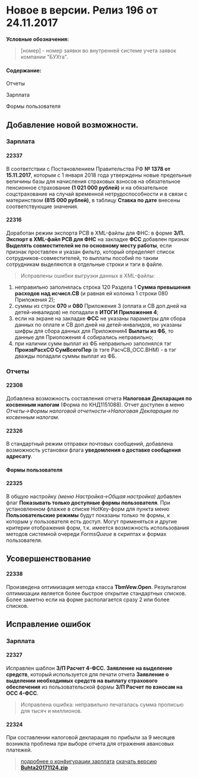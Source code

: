 ﻿
# Новое в версии. Релиз 196 от 24.11.2017

**Условные обозначения:**
 >[номер] - номер заявки во внутренней системе учета заявок компании "БУХта".


#### Содержание:

Отчеты

Зарплата

Формы пользователя

## Добавление новой возможности.

### Зарплата

#### 22337
В соответствии с Постановлением Правительства РФ __№ 1378 от 15.11.2017__, которым с 1 января 2018 года утверждены новые предельные величины базы для начисления страховых взносов
на обязательное пенсионное страхование __(1 021 000 рублей)__ и на обязательное соцстрахование на случай временной нетрудоспособности и в связи с материнством __(815 000 рублей)__,
в таблицу __Ставка по дате__ внесены соответствующие значения.

#### 22316
Доработан режим экспорта РСВ в XML-файлы для ФНС: в форме __З/П. Экспорт в XML-файл РСВ для ФНС__ на закладке __ФСС__ добавлен признак
__Выделять совместителей не по основному месту работы__, если признак проставлен и указан фильтр, который определяет список сотрудников-совместителей,
то выплаты пособий по таким сотрудникам выделяются в отдельные строки и тэги в файле.
>Исправлены ошибки выгрузки данных в XML-файлы:

1. неправильно заполнялась строка 120 Раздела 1 __Сумма превышения расходов над исчисл.СВ__ (и равная ей колонка 1 строки 080 Приложения 2);
2. суммы из строк __070__ и __080__ Приложения 3 (оплата и СВ доп.дней на детей-инвалидов) не попадали в __ИТОГИ Приложения 4__;
3. если на экране на закладке __ФСС__ не указаны параметры для сбора данных по оплате и СВ доп.дней на детей-инвалидов, но указаны шифры для сбора данных для Приложения4 __Вылаты из ФБ__, то данные для Приоложения 4 собирались неправильно;
4. при наличии сумм выплат из ФБ неправильно заполнялся тэг __ПроизвРасхСО СумВсегоПер__ (в тэге РасчСВ_ОСС.ВНМ) - в тэг дважды попадали суммы выплат из ФБ.

### Отчеты

#### 22308
Добавлена возможность составления отчета __Налоговая Декларация по косвенным налогам__  (Форма по КНД1151088).
Отчет доступен в меню _Отчеты->Формы налоговой отчетности->Налоговая Декларация по косвенным налогам_.

#### 22326
В стандартный режим отправки почтовых сообщений, добавлена возможность установки флага __уведомления о доставке сообщения адресату__.

#### Формы пользователя

#### 22325
В общую настройку _(меню Настройка->Общая настройка)_ добавлен флаг __Показывать только доступные формы пользователя__. При установленном флажке в списке HotKey-форм для пункта меню __Пользовательские режимы__ будут показаны только те формы, к которым у пользователя есть доступ.
Могут применяться и другие критерии отображения форм, т.к. имеется возможность использования методов системной очереди _FormsQueue_ в скриптах и формах пользователя.

## Усовершенствование

#### 22338
Произведена оптимизация метода класса __TbmVew.Open__.
Результатом оптимизации является более быстрое открытие стандартных списков. Более заметно если на форме располагается сразу 2 или более списков.

## Исправление ошибок

### Зарплата

#### 22327
Исправлен шаблон __З/П Расчет 4-ФСС. Заявление на выделение средств__, который используется для печати отчета __Заявление о выделении необходимых средств на выплату
страхового обеспечения__ из пользовательской формы __З/П Расчет по взносам на ОСС 4-ФСС__.
>Исправлена ошибка: неправильно печаталась сумма прописью для тысяч и миллионов.

#### 22324
При составлении налоговой декларация по прибыли за 9 месяцев возникла проблема при выборе отчета для отражения авансовых платежей.


> [подробнее о конфигурации зарплата](Стандартная_Зарплата.htm)
[скачать версию **Buhta20171124.zip**](Buhta20171124.zip)



